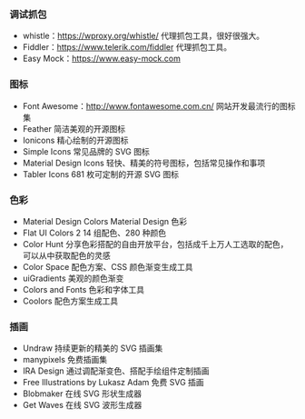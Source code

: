 ### 调试抓包
* whistle：https://wproxy.org/whistle/ 代理抓包工具，很好很强大。
* Fiddler：https://www.telerik.com/fiddler 代理抓包工具。
* Easy Mock：https://www.easy-mock.com


### 图标
* Font Awesome：http://www.fontawesome.com.cn/ 网站开发最流行的图标集
* Feather 简洁美观的开源图标
* Ionicons 精心绘制的开源图标
* Simple Icons 常见品牌的 SVG 图标
* Material Design Icons 轻快、精美的符号图标，包括常见操作和事项
* Tabler Icons 681 枚可定制的开源 SVG 图标

### 色彩
* Material Design Colors Material Design 色彩
* Flat UI Colors 2 14 组配色、280 种颜色
* Color Hunt 分享色彩搭配的自由开放平台，包括成千上万人工选取的配色，可以从中获取配色的灵感
* Color Space 配色方案、CSS 颜色渐变生成工具
* uiGradients 美观的颜色渐变
* Colors and Fonts 色彩和字体工具
* Coolors 配色方案生成工具

### 插画
* Undraw 持续更新的精美的 SVG 插画集
* manypixels 免费插画集
* IRA Design 通过调配渐变色、搭配手绘组件定制插画
* Free Illustrations by Lukasz Adam 免费 SVG 插画
* Blobmaker 在线 SVG 形状生成器
* Get Waves 在线 SVG 波形生成器